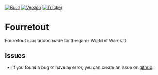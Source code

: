 [![Build](https://img.shields.io/github/workflow/status/lamboley/Fourretout/CI)](https://github.com/lamboley/Fourretout/actions)
[![Version](https://img.shields.io/github/v/tag/lamboley/Fourretout.svg?label=Version&style=popout)](https://github.com/lamboley/Fourretout/releases)
[![Tracker](https://img.shields.io/github/issues/lamboley/Fourretout.svg?label=Issues&style=popout)](https://github.com/lamboley/Fourretout/issues)

# Fourretout

Fourretout is an addon made for the game World of Warcraft.

## Issues

* If you found a bug or have an error, you can create an issue on [github](https://github.com/lamboley/Fourretout/issues).
